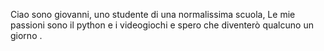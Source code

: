 Ciao sono giovanni, uno studente di una normalissima scuola,
Le mie passioni sono il python e i videogiochi e spero che diventerò qualcuno un giorno
.
